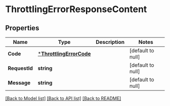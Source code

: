 # ThrottlingErrorResponseContent

## Properties
Name | Type | Description | Notes
------------ | ------------- | ------------- | -------------
**Code** | [***ThrottlingErrorCode**](ThrottlingErrorCode.md) |  | [default to null]
**RequestId** | **string** |  | [default to null]
**Message** | **string** |  | [default to null]

[[Back to Model list]](../README.md#documentation-for-models) [[Back to API list]](../README.md#documentation-for-api-endpoints) [[Back to README]](../README.md)

